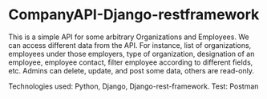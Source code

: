 # CompanyAPI-Django-restframework
This is a simple API for some arbitrary Organizations and Employees. We can access different data from the API. For instance, list of organizations, employees under those employers, type of organization, designation of an employee, employee contact, filter employee according to different fields, etc. Admins can delete, update, and post some data, others are read-only.

Technologies used: Python, Django, Django-rest-framework. Test: Postman
